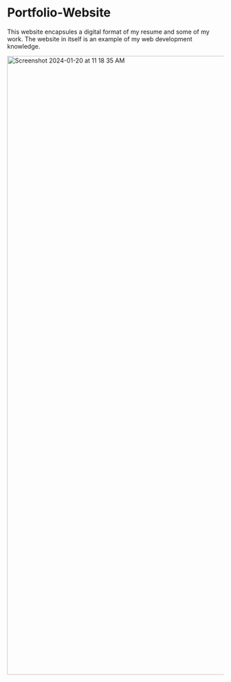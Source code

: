 # Portfolio-Website

This website encapsules a digital format of my resume and some of my work. The website in itself is an example of my web development knowledge.

<img width="1440" alt="Screenshot 2024-01-20 at 11 18 35 AM" src="https://github.com/joshmurphydesign/Personal-Website/assets/85370003/d2cba2e5-31c3-4aa5-933e-924d93868a55">
